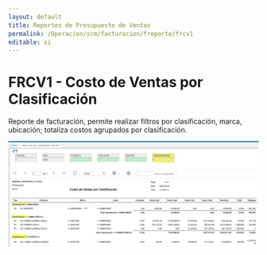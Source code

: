 ```yaml
---
layout: default
title: Reportes de Presupuesto de Ventas
permalink: /Operacion/scm/facturacion/freporte/frcv1
editable: si
---
```


# FRCV1 - Costo de Ventas por Clasificación

Reporte de facturación, permite realizar filtros por clasificación, marca, ubicación; totaliza costos agrupados por clasificación.  

![](frcv2.png)



